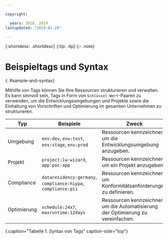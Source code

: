 ```yaml
---

copyright:

  years: 2018, 2019
lastupdated: "2019-01-29"

---
```


{:shortdesc: .shortdesc}
{:tip: .tip}
{:notes: .note}


# Beispieltags und Syntax
{: #sample-and-syntax}

Mithilfe von Tags können Sie Ihre Ressourcen strukturieren und verwalten. Es kann sinnvoll sein, Tags in Form von `Schlüssel:Wert`-Paaren zu verwenden, um die Entwicklungsumgebungen und Projekte sowie die Einhaltung von Vorschriften und Optimierung im gesamten Unternehmen zu strukturieren. 

| Typ | Beispiele | Zweck |
|------|----------|---------|
| Umgebung | `env:dev`, `env:test`, `env:stage`, `env:prod` | Ressourcen kennzeichnen, um die Entwicklungsumgebung anzugeben.|
| Projekt | `project:lw-wizard`, `app:poc-app` | Ressourcen kennzeichnen, um ein Projekt anzugeben. |
| Compliance | `dataresidency:germany`, `compliance:hippa`, `compliance:pii` | Ressourcen kennzeichnen, um Konformitätsanforderungen zu definieren. |
| Optimierung | `schedule:24x7`, `maxruntime:12days` | Ressourcen kennzeichnen, um die Automatisierung der Optimierung zu vereinfachen. |
{:caption="Tabelle 1. Syntax von Tags" caption-side="top"}
